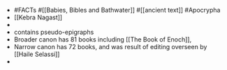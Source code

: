 - #FACTs #[[Babies, Bibles and Bathwater]] #[[ancient text]] #Apocrypha
- [[Kebra Nagast]]
-
- contains pseudo-epigraphs
- Broader canon has 81 books including [[The Book of Enoch]],
- Narrow canon has 72 books, and was result of editing overseen by [[Haile Selassi]]
-
